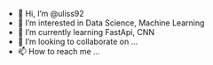 - 👋 Hi, I’m @uliss92
- 👀 I’m interested in Data Science, Machine Learning
- 🌱 I’m currently learning FastApi, CNN
- 💞️ I’m looking to collaborate on ...
- 📫 How to reach me ...
